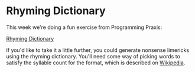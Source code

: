 # Rhyming Dictionary #

This week we're doing a fun exercise from Programming Praxis:

[Rhyming Dictionary](https://programmingpraxis.com/2012/04/24/rhyming-dictionary/)

If you'd like to take it a little further, you could generate nonsense limericks using the rhyming
dictionary. You'll need some way of picking words to satisfy the syllable count for the format,
which is described on [Wikipedia](https://en.wikipedia.org/wiki/Limerick_(poetry)). 
